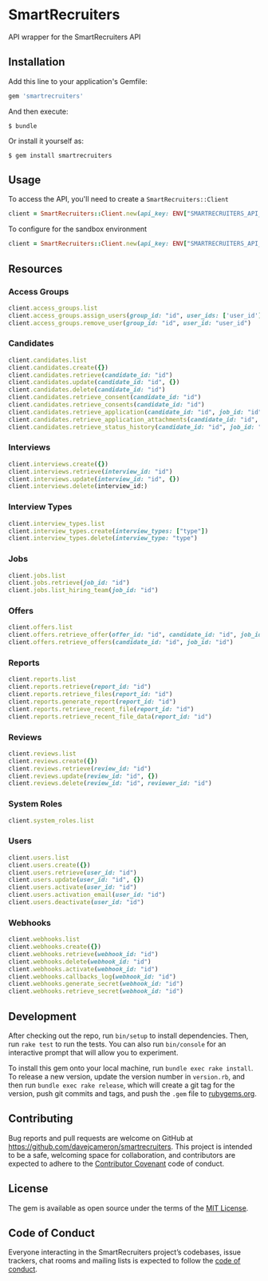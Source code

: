 # SmartRecruiters

API wrapper for the SmartRecruiters API

## Installation

Add this line to your application's Gemfile:

```ruby
gem 'smartrecruiters'
```

And then execute:

    $ bundle

Or install it yourself as:

    $ gem install smartrecruiters

## Usage

To access the API, you'll need to create a `SmartRecruiters::Client`

```ruby
client = SmartRecruiters::Client.new(api_key: ENV["SMARTRECRUITERS_API_KEY"])
```

To configure for the sandbox environment

```ruby
client = SmartRecruiters::Client.new(api_key: ENV["SMARTRECRUITERS_API_KEY"], environment: "sandbox")
```

## Resources

### Access Groups

```ruby
client.access_groups.list
client.access_groups.assign_users(group_id: "id", user_ids: ['user_id'])
client.access_groups.remove_user(group_id: "id", user_id: "user_id")
```

### Candidates

```ruby
client.candidates.list
client.candidates.create({})
client.candidates.retrieve(candidate_id: "id")
client.candidates.update(candidate_id: "id", {})
client.candidates.delete(candidate_id: "id")
client.candidates.retrieve_consent(candidate_id: "id")
client.candidates.retrieve_consents(candidate_id: "id")
client.candidates.retrieve_application(candidate_id: "id", job_id: "id")
client.candidates.retrieve_application_attachments(candidate_id: "id", job_id: "id")
client.candidates.retrieve_status_history(candidate_id: "id", job_id: "id")
```

### Interviews

```ruby
client.interviews.create({})
client.interviews.retrieve(interview_id: "id")
client.interviews.update(interview_id: "id", {})
client.interviews.delete(interview_id:)
```

### Interview Types

```ruby
client.interview_types.list
client.interview_types.create(interview_types: ["type"])
client.interview_types.delete(interview_type: "type")
```

### Jobs

```ruby
client.jobs.list
client.jobs.retrieve(job_id: "id")
client.jobs.list_hiring_team(job_id: "id")
```

### Offers

```ruby
client.offers.list
client.offers.retrieve_offer(offer_id: "id", candidate_id: "id", job_id: "id")
client.offers.retrieve_offers(candidate_id: "id", job_id: "id")
```

### Reports

```ruby
client.reports.list
client.reports.retrieve(report_id: "id")
client.reports.retrieve_files(report_id: "id")
client.reports.generate_report(report_id: "id")
client.reports.retrieve_recent_file(report_id: "id")
client.reports.retrieve_recent_file_data(report_id: "id")
```

### Reviews

```ruby
client.reviews.list
client.reviews.create({})
client.reviews.retrieve(review_id: "id")
client.reviews.update(review_id: "id", {})
client.reviews.delete(review_id: "id", reviewer_id: "id")
```

### System Roles

```ruby
client.system_roles.list
```

### Users

```ruby
client.users.list
client.users.create({})
client.users.retrieve(user_id: "id")
client.users.update(user_id: "id", {})
client.users.activate(user_id: "id")
client.users.activation_email(user_id: "id")
client.users.deactivate(user_id: "id")
```

### Webhooks

```ruby
client.webhooks.list
client.webhooks.create({})
client.webhooks.retrieve(webhook_id: "id")
client.webhooks.delete(webhook_id: "id")
client.webhooks.activate(webhook_id: "id")
client.webhooks.callbacks_log(webhook_id: "id")
client.webhooks.generate_secret(webhook_id: "id")
client.webhooks.retrieve_secret(webhook_id: "id")
```

## Development

After checking out the repo, run `bin/setup` to install dependencies. Then, run `rake test` to run the tests. You can also run `bin/console` for an interactive prompt that will allow you to experiment.

To install this gem onto your local machine, run `bundle exec rake install`. To release a new version, update the version number in `version.rb`, and then run `bundle exec rake release`, which will create a git tag for the version, push git commits and tags, and push the `.gem` file to [rubygems.org](https://rubygems.org).

## Contributing

Bug reports and pull requests are welcome on GitHub at https://github.com/davejcameron/smartrecruiters. This project is intended to be a safe, welcoming space for collaboration, and contributors are expected to adhere to the [Contributor Covenant](http://contributor-covenant.org) code of conduct.

## License

The gem is available as open source under the terms of the [MIT License](https://opensource.org/licenses/MIT).

## Code of Conduct

Everyone interacting in the SmartRecruiters project’s codebases, issue trackers, chat rooms and mailing lists is expected to follow the [code of conduct](https://github.com/[USERNAME]/smartrecruiters/blob/master/CODE_OF_CONDUCT.md).
